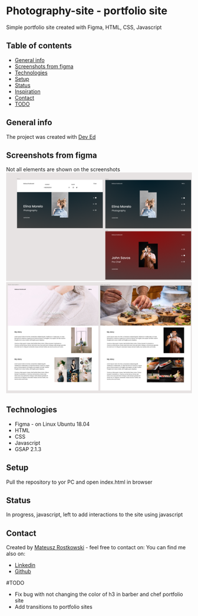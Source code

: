 
# Photography-site - portfolio site
Simple portfolio site created with Figma, HTML, CSS, Javascript

## Table of contents
* [General info](#general-info)
* [Screenshots from figma](#Screenshots-from-figma)
* [Technologies](#technologies)
* [Setup](#setup)
* [Status](#status)
* [Inspiration](#inspiration)
* [Contact](#contact)
* [TODO](#TODO)

## General info
The project was created with [Dev Ed](https://www.youtube.com/channel/UClb90NQQcskPUGDIXsQEz5Q)


## Screenshots from figma
Not all elements are shown on the screenshots
![Figma1](./img/Figma-1.png)
![Figma2](./img/Figma-2.png)


## Technologies
* Figma - on Linux Ubuntu 18.04
* HTML
* CSS
* Javascript
* GSAP 2.1.3


## Setup
Pull the repository to yor PC and open index.html in browser



## Status
In progress, javascript, left to add interactions to the site using javascript


## Contact
Created by [Mateusz Rostkowski](https://github.com/MateuszRostkowski) - feel free to contact on:
You can find me also on:
* [Linkedin](https://www.linkedin.com/in/mateusz-rostkowski-a20b6518a/)
* [Github](https://github.com/MateuszRostkowski)

#TODO

* Fix bug with not changing the color of h3 in barber and chef portfolio site
* Add transitions to portfolio sites
